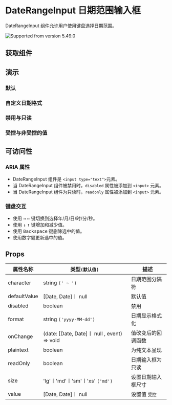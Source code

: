 # DateRangeInput 日期范围输入框

DateRangeInput 组件允许用户使用键盘选择日期范围。

![Supported from version 5.49.0](https://img.shields.io/badge/version->=5.49.0-blue)

## 获取组件

<!--{include:(components/date-range-input/fragments/import.md)}-->

## 演示

### 默认

<!--{include:`basic.md`}-->

### 自定义日期格式

<!--{include:`format.md`}-->

### 禁用与只读

<!--{include:`disabled.md`}-->

### 受控与非受控的值

<!--{include:`controlled.md`}-->

## 可访问性

### ARIA 属性

- DateRangeInput 组件是 `<input type="text">`元素。
- 当 DateRangeInput 组件被禁用时，`disabled` 属性被添加到 `<input>` 元素。
- 当 DateRangeInput 组件为只读时，`readonly` 属性被添加到 `<input>` 元素。

### 键盘交互

- 使用 <kbd>→</kbd> <kbd>←</kbd> 键切换到选择年/月/日/时/分/秒。
- 使用 <kbd>↓</kbd> <kbd>↑</kbd> 键增加和减少值。
- 使用 <kbd>Backspace</kbd> 键删除选中的值。
- 使用数字健更新选中的值。

## Props

<!-- prettier-sort-markdown-table -->

| 属性名称     | 类型`(默认值)`                              | 描述               |
| ------------ | ------------------------------------------- | ------------------ |
| character    | string `(' ~ ')`                            | 日期范围分隔符     |
| defaultValue | [Date, Date]〡 null                         | 默认值             |
| disabled     | boolean                                     | 禁用               |
| format       | string `('yyyy-MM-dd')`                     | 日期显示格式化     |
| onChange     | (date: [Date, Date]〡 null , event) => void | 值改变后的回调函数 |
| plaintext    | boolean                                     | 为纯文本呈现       |
| readOnly     | boolean                                     | 日期输入框为只读   |
| size         | 'lg'〡'md'〡'sm'〡'xs' `('md')`             | 设置日期输入框尺寸 |
| value        | [Date, Date]〡 null                         | 设置值 `受控`      |
